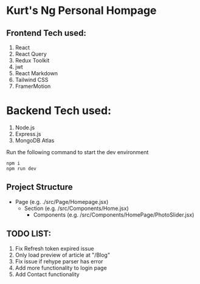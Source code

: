 # Kurt's Ng Personal Hompage
## Frontend Tech used:
1. React
2. React Query
3. Redux Toolkit
4. jwt
5. React Markdown
6. Tailwind CSS
7. FramerMotion

# Backend Tech used:
1. Node.js
2. Express.js
3. MongoDB Atlas
   
Run the following command to start the dev environment
```
npm i
npm run dev
```

## Project Structure
+ Page (e.g. ./src/Page/Homepage.jsx)
     + Section (e.g. /src/Components/Home.jsx)
        + Components (e.g. /src/Components/HomePage/PhotoSlider.jsx)

## TODO LIST:
1. Fix Refresh token expired issue
2. Only load preview of article at "/Blog"
3. Fix issue if rehype parser has error
4. Add more functionality to login page
6. Add Contact functionality
